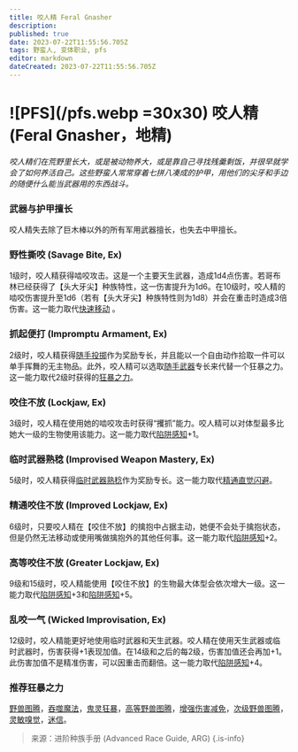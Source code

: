 ```yaml
---
title: 咬人精 Feral Gnasher
description: 
published: true
date: 2023-07-22T11:55:56.705Z
tags: 野蛮人, 变体职业, pfs
editor: markdown
dateCreated: 2023-07-22T11:55:56.705Z
---
```


# ![PFS](/pfs.webp =30x30) 咬人精 (Feral Gnasher，地精)

*咬人精们在荒野里长大，或是被动物养大，或是靠自己寻找残羹剩饭，并很早就学会了如何养活自己。这些野蛮人常常穿着七拼八凑成的护甲，用他们的尖牙和手边的随便什么能当武器用的东西战斗。*

### 武器与护甲擅长
咬人精失去除了巨木棒以外的所有军用武器擅长，也失去中甲擅长。

### 野性撕咬 (Savage Bite, Ex)
1级时，咬人精获得啮咬攻击。这是一个主要天生武器，造成1d4点伤害。若哥布林已经获得了【头大牙尖】种族特性，这一伤害提升为1d6。在10级时，咬人精的啮咬伤害提升至1d6（若有【头大牙尖】种族特性则为1d8）并会在重击时造成3倍伤害。这一能力取代[快速移动](/野蛮人#快速移动-fast-movement-ex)
。

### 抓起便打 (Impromptu Armament, Ex)
2级时，咬人精获得[随手投掷](/专长/随手投掷)作为奖励专长，并且能以一个自由动作拾取一件可以单手挥舞的无主物品。此外，咬人精可以选取[随手武器](/专长/随手武器)专长来代替一个狂暴之力。这一能力取代2级时获得的[狂暴之力](/野蛮人#狂暴之力-rage-powers-ex)。

### 咬住不放 (Lockjaw, Ex)
3级时，咬人精在使用她的啮咬攻击时获得“攫抓”能力。咬人精可以对体型最多比她大一级的生物使用该能力。这一能力取代[陷阱感知](/野蛮人#陷阱感知-trap-sense-ex)+1。

### 临时武器熟稔 (Improvised Weapon Mastery, Ex)
5级时，咬人精获得[临时武器熟稔](/专长/临时武器熟稔)作为奖励专长。这一能力取代[精通直觉闪避](/野蛮人#精通直觉闪避-improved-uncanny-dodge-ex)。

### 精通咬住不放 (Improved Lockjaw, Ex)
6级时，只要咬人精在【咬住不放】的擒抱中占据主动，她便不会处于擒抱状态，但是仍然无法移动或使用嘴做擒抱外的其他任何事。这一能力取代[陷阱感知](/野蛮人#陷阱感知-trap-sense-ex)+2。

### 高等咬住不放 (Greater Lockjaw, Ex)
9级和15级时，咬人精能使用【咬住不放】的生物最大体型会依次增大一级。这一能力取代[陷阱感知](/野蛮人#陷阱感知-trap-sense-ex)+3和[陷阱感知](/野蛮人#陷阱感知-trap-sense-ex)+5。

### 乱咬一气 (Wicked Improvisation, Ex)
12级时，咬人精能更好地使用临时武器和天生武器。咬人精在使用天生武器或临时武器时，伤害获得+1表现加值。在14级和之后的每2级，伤害加值还会再加+1。此伤害加值不是精准伤害，可以因重击而翻倍。这一能力取代[陷阱感知](/野蛮人#陷阱感知-trap-sense-ex)+4。

### 推荐狂暴之力
[野兽图腾](/狂暴之力/野兽图腾)，[吞噬魔法](/狂暴之力/吞噬魔法)，[鬼灵狂暴](/狂暴之力/鬼灵狂暴)，[高等野兽图腾](/狂暴之力/高等野兽图腾)，[增强伤害减免](/狂暴之力/增强伤害减免)，[次级野兽图腾](/狂暴之力/次级野兽图腾)，[灵敏嗅觉](/狂暴之力/灵敏嗅觉)，[迷信](/狂暴之力/迷信)。

> 来源：进阶种族手册 (Advanced Race Guide, ARG)
{.is-info}